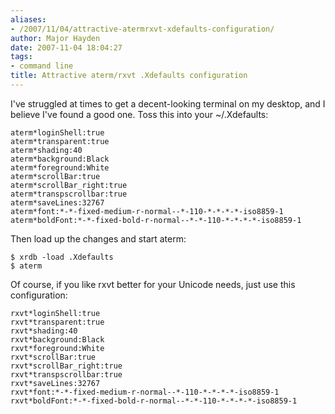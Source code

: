 ```yaml
---
aliases:
- /2007/11/04/attractive-atermrxvt-xdefaults-configuration/
author: Major Hayden
date: 2007-11-04 18:04:27
tags:
- command line
title: Attractive aterm/rxvt .Xdefaults configuration
---
```


I've struggled at times to get a decent-looking terminal on my desktop, and I believe I've found a good one. Toss this into your ~/.Xdefaults:

```
aterm*loginShell:true
aterm*transparent:true
aterm*shading:40
aterm*background:Black
aterm*foreground:White
aterm*scrollBar:true
aterm*scrollBar_right:true
aterm*transpscrollbar:true
aterm*saveLines:32767
aterm*font:*-*-fixed-medium-r-normal--*-110-*-*-*-*-iso8859-1
aterm*boldFont:*-*-fixed-bold-r-normal--*-*-110-*-*-*-*-iso8859-1
```

Then load up the changes and start aterm:

```
$ xrdb -load .Xdefaults
$ aterm
```

Of course, if you like rxvt better for your Unicode needs, just use this configuration:

```
rxvt*loginShell:true
rxvt*transparent:true
rxvt*shading:40
rxvt*background:Black
rxvt*foreground:White
rxvt*scrollBar:true
rxvt*scrollBar_right:true
rxvt*transpscrollbar:true
rxvt*saveLines:32767
rxvt*font:*-*-fixed-medium-r-normal--*-110-*-*-*-*-iso8859-1
rxvt*boldFont:*-*-fixed-bold-r-normal--*-*-110-*-*-*-*-iso8859-1
```